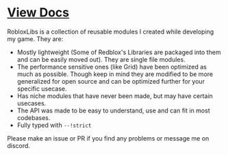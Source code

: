 # [View Docs](https://parihsz.github.io/RobloxLibs/)
RobloxLibs is a collection of reusable modules I created while developing my game.
They are: 
* Mostly lightweight (Some of Redblox's Libraries are packaged into them and can be easily moved out). They are single file modules.
* The performance sensitive ones (like Grid) have been optimized as much as possible. Though keep in mind they are modified to be more generalized for open source and can be optimized further for your specific usecase.
* Has niche modules that have never been made, but may have certain usecases.
* The API was made to be easy to understand, use and can fit in most codebases.
* Fully typed with ``--!strict``

Please make an issue or PR if you find any problems or message me on discord.
